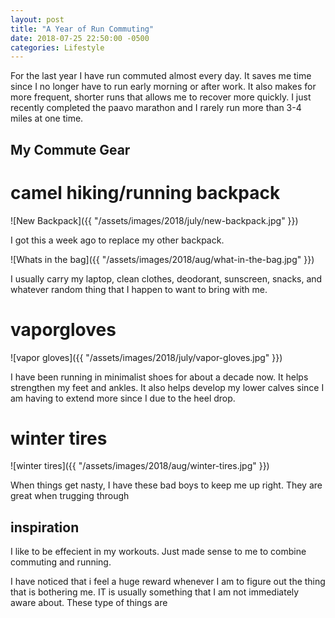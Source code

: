 ```yaml
---
layout: post
title: "A Year of Run Commuting"
date: 2018-07-25 22:50:00 -0500
categories: Lifestyle
---
```


For the last year I have run commuted almost every day.
It saves me time since I no longer have to run early morning or after work.
It also makes for more frequent, shorter runs that allows me to recover more quickly.
I just recently completed the paavo marathon and I rarely run more than 3-4 miles at one time.

## My Commute Gear
# camel hiking/running backpack 
![New Backpack]({{ "/assets/images/2018/july/new-backpack.jpg" }})

I got this a week ago to replace my other backpack. 

![Whats in the bag]({{ "/assets/images/2018/aug/what-in-the-bag.jpg" }})

I usually carry my laptop, clean clothes, deodorant, sunscreen, snacks, and whatever random thing that I happen to want to bring with me.

# vaporgloves
![vapor gloves]({{ "/assets/images/2018/july/vapor-gloves.jpg" }})

I have been running in minimalist shoes for about a decade now. 
It helps strengthen my feet and ankles. 
It also helps develop my lower calves since I am having to extend more since I due to the heel drop.

# winter tires
![winter tires]({{ "/assets/images/2018/aug/winter-tires.jpg" }})

When things get nasty, I have these bad boys to keep me up right. They are great when trugging through

## inspiration
I like to be effecient in my workouts. 
Just made sense to me to combine commuting and running.


I have noticed that i feel a huge reward whenever I am to figure out the thing that is bothering me.
IT is usually something that I am not immediately aware about. 
These type of things are 